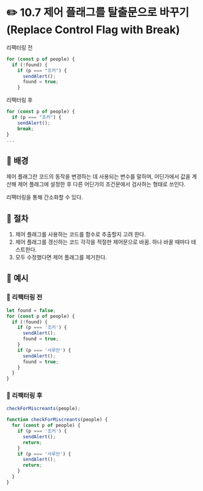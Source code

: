 # ✏️ 10.7 제어 플래그를 탈출문으로 바꾸기 (Replace Control Flag with Break)

리팩터링 전

```javascript
for (const p of people) {
  if (!found) {
    if (p === "조커") {
      sendAlert();
      found = true;
    }
```

리팩터링 후

```javascript
for (const p of people) {
  if (p === "조커") {
    sendAlert();
    break;
}
...
```

## 🧷 배경

제어 플래그란 코드의 동작을 변경하는 데 사용되는 변수를 말하며, 어딘가에서 값을 계산해 제어 플래그에 설정한 후 다른 어딘가의 조건문에서 검사하는 형태로 쓰인다.

리팩터링을 통해 간소화할 수 있다.

## 🧷 절차

1. 제어 플래그를 사용하는 코드를 함수로 추출할지 고려 한다.
2. 제어 플래그를 갱신하는 코드 각각을 적절한 제어문으로 바꿈. 하나 바꿀 때마다 테스트한다.
3. 모두 수정했다면 제어 플래그를 제거한다.

## 🧷 예시

### 🧷 리팩터링 전

```ts
let found = false;
for (const p of people) {
  if (!found) {
    if (p === '조커') {
      sendAlert();
      found = true;
    }
    if (p === '사루만') {
      sendAlert();
      found = true;
    }
  }
}
```

### 🧷 리팩터링 후

```ts
checkForMiscreants(people);

function checkForMiscreants(people) {
  for (const p of people) {
    if (p === '조커') {
      sendAlert();
      return;
    }
    if (p === '사루만') {
      sendAlert();
      return;
    }
  }
}
```

